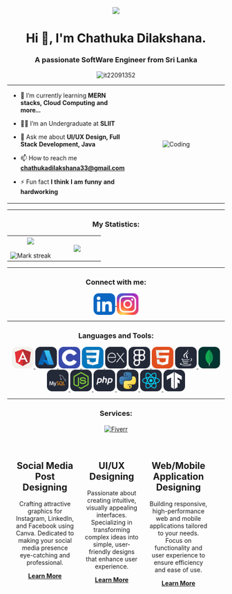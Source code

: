 <p align="center">
  <picture align="center">
    <img align="center" src="https://github.com/7oSkaaa/7oSkaaa/blob/main/Images/about_me.gif?raw=true" width="50px">
  </picture>
</p>
<h1 align="center">Hi 👋, I'm Chathuka Dilakshana.</h1>
<h3 align="center">A passionate SoftWare Engineer from Sri Lanka</h3>

<p align="center">
  <img src="https://komarev.com/ghpvc/?username=it22091352&label=Profile%20views&color=0e75b6&style=flat" alt="it22091352" />
</p>

<table align="center">
<tr border="none">
<td width="50%" align="left">
  
- 🌱 I’m currently learning **MERN stacks, Cloud Computing and more...**

- 🧑‍🎓 I’m an Undergraduate at **SLIIT**

- 💬 Ask me about **UI/UX Design, Full Stack Development, Java**

- 📫 How to reach me **chathukadilakshana33@gmail.com**
  
- ⚡ Fun fact **I think I am funny and hardworking**

</td>
<td width="50%" align="center">

  <img align="center" alt="Coding" width="450" src="https://media.giphy.com/media/qgQUggAC3Pfv687qPC/giphy.gif">

</td>
</tr>
</table>

---

<h3 align="center">My Statistics:</h3>
<p align="center">
<table align="center">
<tr border="none">
<td width="50%" align="center">
  
  <img align="center" src="https://github-readme-stats.vercel.app/api?username=it22091352&theme=dark&show_icons=true&count_private=true" />
  <br></br>
  <img title="🔥 Get streak stats for your profile at git.io/streak-stats" alt="Mark streak" src="https://github-readme-streak-stats.herokuapp.com/?user=it22091352&theme=dark&hide_border=false" /> 
</td>
<td width="50%" align="center">

  <img align="center" src="https://github-readme-stats.anuraghazra1.vercel.app/api/top-langs/?username=it22091352&theme=dark&hide_border=false&no-bg=true&no-frame=true&langs_count=10"/>
  
</td>
</tr>
</table>

---

<h3 align="center">Connect with me:</h3>
<p align="center">
<a href="https://www.linkedin.com/in/chathuka-dilakshana-006315284/" target="_blank">
  <img align="center" src="https://github.com/tandpfun/skill-icons/blob/main/icons/LinkedIn.svg" alt="chathuka-dilakshana" height="50" width="50" />
</a>


<a href="https://instagram.com/chathuka_dilakshana" target="blank">
  <img align="center" src="https://github.com/tandpfun/skill-icons/blob/main/icons/Instagram.svg" alt="chathuka_dilakshana" height="50" width="50" />
</a>
</p>

---

<h3 align="center">Languages and Tools:</h3>
<p align="center"> 
  <a href="https://angular.io" target="_blank" rel="noreferrer"> 
    <img src="https://github.com/tandpfun/skill-icons/blob/main/icons/Angular-Light.svg" alt="angular" width="50" height="50"/> 
  </a> 
  <a href="https://azure.microsoft.com/en-in/" target="_blank" rel="noreferrer"> 
    <img src="https://github.com/tandpfun/skill-icons/blob/main/icons/Azure-Dark.svg" alt="azure" width="50" height="50"/> 
  </a> 
  <a href="https://www.cprogramming.com/" target="_blank" rel="noreferrer"> 
    <img src="https://github.com/tandpfun/skill-icons/blob/main/icons/C.svg" alt="c" width="50" height="50"/> 
  </a> 
  <a href="https://www.w3schools.com/css/" target="_blank" rel="noreferrer"> 
    <img src="https://github.com/tandpfun/skill-icons/blob/main/icons/CSS.svg" alt="css3" width="50" height="50"/> 
  </a> 
  <a href="https://expressjs.com" target="_blank" rel="noreferrer"> 
    <img src="https://github.com/tandpfun/skill-icons/blob/main/icons/ExpressJS-Dark.svg" alt="express" width="50" height="50"/> 
  </a> 
  <a href="https://www.figma.com/" target="_blank" rel="noreferrer"> 
    <img src="https://github.com/tandpfun/skill-icons/blob/main/icons/Figma-Dark.svg" alt="figma" width="50" height="50"/> 
  </a> 
  <a href="https://www.w3.org/html/" target="_blank" rel="noreferrer"> 
    <img src="https://github.com/tandpfun/skill-icons/blob/main/icons/HTML.svg" alt="html5" width="50" height="50"/> 
  </a> 
  <a href="https://www.java.com" target="_blank" rel="noreferrer"> 
    <img src="https://github.com/tandpfun/skill-icons/blob/main/icons/Java-Dark.svg" alt="java" width="50" height="50"/> 
  </a> 
  <a href="https://www.mongodb.com/" target="_blank" rel="noreferrer"> 
    <img src="https://github.com/tandpfun/skill-icons/blob/main/icons/MongoDB.svg" alt="mongodb" width="50" height="50"/> 
  </a> 
  <a href="https://www.mysql.com/" target="_blank" rel="noreferrer"> 
    <img src="https://github.com/tandpfun/skill-icons/blob/main/icons/MySQL-Dark.svg" alt="mysql" width="50" height="50"/> 
  </a> 
  <a href="https://nodejs.org" target="_blank" rel="noreferrer"> 
    <img src="https://github.com/tandpfun/skill-icons/blob/main/icons/NodeJS-Dark.svg" alt="nodejs" width="50" height="50"/> 
  </a> 
  <a href="https://www.php.net" target="_blank" rel="noreferrer"> 
    <img src="https://github.com/tandpfun/skill-icons/blob/main/icons/PHP-Dark.svg" alt="php" width="50" height="50"/> 
  </a> 
  <a href="https://www.python.org" target="_blank" rel="noreferrer"> 
    <img src="https://github.com/tandpfun/skill-icons/blob/main/icons/Python-Dark.svg" alt="python" width="50" height="50"/> 
  </a> 
  <a href="https://reactjs.org/" target="_blank" rel="noreferrer"> 
    <img src="https://github.com/tandpfun/skill-icons/blob/main/icons/React-Dark.svg" alt="react" width="50" height="50"/> 
  </a> 
  <a href="https://www.tensorflow.org" target="_blank" rel="noreferrer"> 
    <img src="https://github.com/tandpfun/skill-icons/blob/main/icons/TensorFlow-Dark.svg" alt="tensorflow" width="50" height="50"/> 
  </a> 
</p>

---


<h3 align="center">Services:</h3>
<p align="center">
  <a href="https://www.fiverr.com/yourprofile" target="_blank">
    <img align="center" src="https://cdn.worldvectorlogo.com/logos/fiverr-1.svg" height="50" width="210" alt="Fiverr" />
  </a>
</p>

<div style="display: flex; justify-content: center; flex-wrap: wrap; gap: 20px; padding: 20px;">
  <div style="flex: 1; max-width: 300px; text-align: center;">
    <i class="fa-solid fa-code" style="font-size: 2em;"></i>
    <h2>Social Media Post Designing</h2>
    <p>Crafting attractive graphics for Instagram, LinkedIn, and Facebook using Canva. Dedicated to making your social media presence eye-catching and professional.</p>
    <a href="https://www.fiverr.com/s/m5m27kb"><strong>Learn More</strong></a>
  </div>
  
  <div style="flex: 1; max-width: 300px; text-align: center;">
    <i class="fa-solid fa-crop" style="font-size: 2em;"></i>
    <h2>UI/UX Designing</h2>
    <p>Passionate about creating intuitive, visually appealing interfaces. Specializing in transforming complex ideas into simple, user-friendly designs that enhance user experience.</p>
    <a href="https://www.fiverr.com/s/m5m27kb"><strong>Learn More</strong></a>
  </div>


   <div style="flex: 1; max-width: 300px; text-align: center;">
    <i class="fa-solid fa-crop" style="font-size: 2em;"></i>
    <h2>Web/Mobile Application Designing</h2>
    <p>
Building responsive, high-performance web and mobile applications tailored to your needs. Focus on functionality and user experience to ensure efficiency and ease of use.</p>
    <a href="https://www.fiverr.com/s/m5m27kb"><strong>Learn More</strong></a>
  </div>




---





